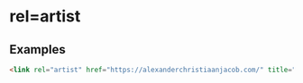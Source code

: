 
# rel=artist

## Examples

```html
<link rel="artist" href="https://alexanderchristiaanjacob.com/" title="Alexander Christiaan Jacob">
```
